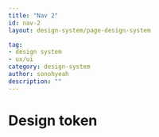 ```yaml
---
title: "Nav 2"
id: nav-2
layout: design-system/page-design-system

tag:
- design system
- ux/ui
category: design-system
author: sonohyeah
description: ""
---
```


# Design token
